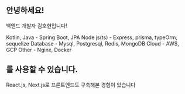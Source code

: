 ## 안녕하세요! 
백엔드 개발자 김호현입니다! 

Kotlin, Java - Spring Boot, JPA
Node js(ts) - Express, prisma, typeOrm, sequelize
Database - Mysql, Postgresql, Redis, MongoDB
Cloud - AWS, GCP
Other - Nginx, Docker

를 사용할 수 있습니다.
---

React.js, Next.js로 프론트엔드도 구축해본 경험이 있습니다
